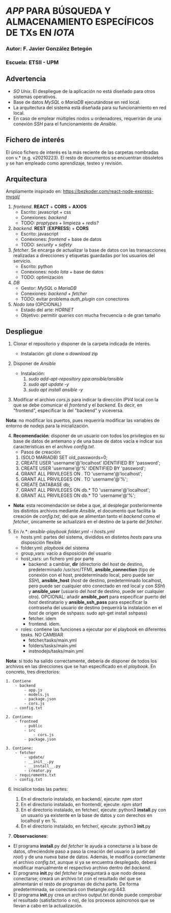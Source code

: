 # *APP* PARA BÚSQUEDA Y ALMACENAMIENTO ESPECÍFICOS DE TXs EN *IOTA*

### Autor: F. Javier González Betegón
### Escuela: ETSII - UPM

## **Advertencia**
* *SO Unix*. El despliegue de la aplicación no está diseñado para otros sistemas operativos. 
* Base de datos *MySQL* o *MariaDB* ejecutándose en red local.
* La arquitectura del sistema está diseñada para su funcionamiento en red local.
* En caso de emplear múltiples nodos u ordenadores, requerirán de una conexión *SSH* para el funcionamiento de *Ansible*.

## **Fichero de interés**
El único fichero de interés es la más reciente de las carpetas nombradas con v.* (e.g. v20210223).
El resto de documentos se encuentran obsoletos y se han empleado como aprendizaje, testeo y revisión.

## **Arquitectura**
Ampliamente inspirado en: https://bezkoder.com/react-node-express-mysql/

1. *frontend*. **REACT** + **CORS** + **AXIOS**
    - Escrito: javascript + css
    - Conexiones: *backend*
    - TODO: *proptypes* + limpieza + *redis?*
2. *backend*. **REST** (**EXPRESS**) + **CORS**
    - Escrito: javascript
    - Conexiones: *frontend* + base de datos
    - TODO: *security* + *safety* 
3. *fetcher*. Se encarga de actualizar la base de datos con las transacciones realizadas a direcciones y etiquetas guardadas por los usuarios del servicio.
    - Escrito: python
    - Conexiones: nodo *Iota* + base de datos
    - TODO: optimización
4. *DB*
    - Gestor: *MySQL* o *MariaDB*
    - Conexiones: *backend* + *fetcher*
    - TODO: evitar problema *auth_plugin* con conectores
5. *Nodo Iota* (OPCIONAL)
    - Estado del arte: *HORNET*
    - Objetivo: permitir *queries* con mucha frecuencia o de gran tamaño


## **Despliegue**

1. Clonar el repositorio y disponer de la carpeta indicada de interés. 
    - Instalación: git clone o *download* zip

2. Disponer de *Ansible*
    - Instalación: 
        1. *sudo add-apt-repository ppa:ansible/ansible*
        2. *sudo apt update -y*
        3. *sudo apt install ansible -y*

3. Modificar el archivo *cors.js* para indicar la dirección *IPV4* local con la que se debe comunicar el *frontend* y el *backend*. Es decir, en "frontend", especificar la del "backend" y viceversa.

**Nota**: no modificar los puertos, pues requeriría modificar las variables de entorno de nodejs para la inicialización.

4. **Recomendación**: disponer de un usuario con todos los privilegios en su base de datos de antemano y de una base de datos vacía e indicar sus características en el archivo *config.txt*.
    - Pasos de creación:
    1. (SOLO MARIADB) SET old_passwords=0;
    2. CREATE USER 'username'@'localhost' IDENTIFIED BY 'password';
    3. CREATE USER 'username'@'%' IDENTIFIED BY 'password';
    4. GRANT ALL PRIVILEGES ON *.* TO 'username'@'localhost';
    5. GRANT ALL PRIVILEGES ON *.* TO 'username'@'%';
    6. CREATE DATABASE db;
    7. GRANT ALL PRIVILEGES ON db.* TO 'username'@'localhost';
    8. GRANT ALL PRIVILEGES ON db.* TO 'username'@'%';

- **Nota**: esta recomendación se debe a que, al desplegar posteriormente los distintos archivos mediante *Ansible*, el documento que facilita la creación de *config.txt*, del que se alimentan tanto el *backend* como el *fetcher*, únicamente se actualizará en el destino de la parte del *fetcher*.

5. En /v.*: *ansible-playbook folder.yml -i hosts.yml*
    - hosts.yml: partes del sistema, divididos en distintos *hosts* para una disposición flexible
    - folder.yml: *playbook* del sistema
    - group_vars: vacío a disposición del usuario
    - host_vars: un fichero yml por parte
        - backend: a cambiar, **dir** (directorio del *host* de destino, predeterminado /usr/src/TFM), **ansible_connection** (tipo de conexión con el host, predeterminado local, pero puede ser *SSH*), **ansible_host** (*host* de destino, predeterminado localhost, pero puede ser cualquier otro conectado en red local y con *SSH*) y **ansible_user** (usuario del *host* de destino, puede ser cualquier otro). OPCIONAL: añadir **ansible_port** para especificar puerto del *host* destinatario y **ansible_ssh_pass** para especificar la contraseña del usuario de destino (requerirá la instalación en el *host* de origen de sshpass: sudo apt-get install sshpass)
        - fetcher. idem
        - frontend. idem.
    - roles: contiene las funciones a ejecutar por el playbook en diferentes *tasks*. NO CAMBIAR
        - fetcher/tasks/main.yml
        - folders/tasks/main.yml
        - instnodejs/tasks/main.yml

**Nota**: si todo ha salido correctamente, debería de disponer de todos los archivos en las direcciones que se han especificado en el *playbook*. En concreto, tres directorios:

    1. Contiene
        - backend
            - app.js
            - models.js
            - package.json
            - cors.js
        - config.txt

    2. Contiene:
        - frontned
            - public
            - src
                - cors.js
            - package.json

    3. Contiene:
        - fetcher
            - update/
            - __init__.py
            - __install__.py
            - creator.py
        - requirements.txt
        - config.txt

6. Inicialice todas las partes:

    1. En el directorio instalado, en backend/, ejecute: *npm start*
    2. En el directorio instalado, en frontend/, ejecute: *npm start*
    3. En el directorio instalado, en fetcher/, ejecute: python3 __install__.py con un usuario ya existente en la base de datos y con derechos en localhost y en %.
    4. En el directorio instalado, en fetcher/, ejecute: python3 __init__.py

7. **Observaciones**:

- El programa __install__.py del *fetcher* le ayuda a conectarse a la base de datos, ofreciéndole paso a paso la creación del usuario (a partir del *root*) y de una nueva base de datos. Además, le modifica correctamente el archivo *config.txt*, aunque si ya se encuentra desplegado, deberá modificar manualmente el respectivo archivo dentro del *backend*.
- El programa __init__.py del *fetcher* le preguntará a que nodo desea conectarse; creará un archivo txt con el resultado del que se alimentarán el resto de programas de dicha parte. De forma predeterminada, se conectará con thetangle.org:443.
- El programa __init__.py crea un archivo output.txt donde puede comprobar el resultado (satisfactorio o no), de los procesos asíncronos que se llevan a cabo en la actualización.